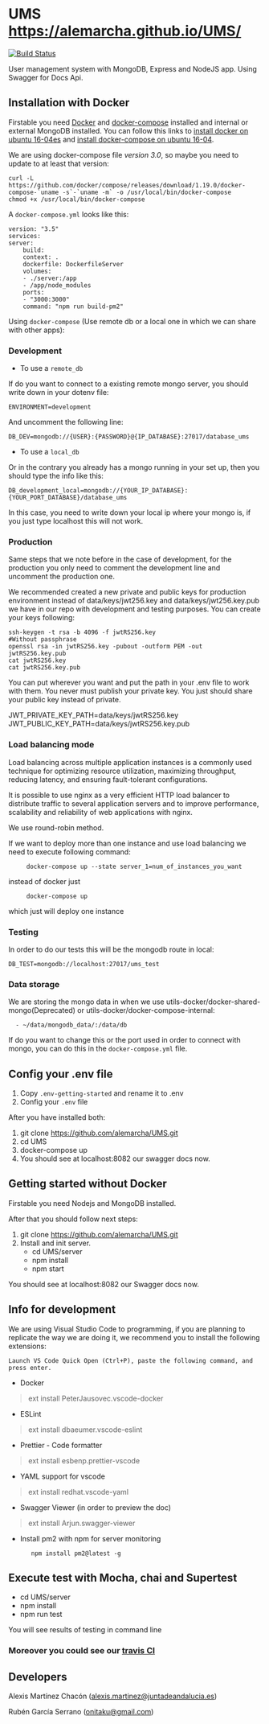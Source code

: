 # UMS https://alemarcha.github.io/UMS/

[![Build Status](https://travis-ci.org/alemarcha/UMS.svg?branch=master)](https://travis-ci.org/alemarcha/UMS)

User management system with MongoDB, Express and NodeJS app. Using Swagger for Docs Api.

## Installation with Docker

Firstable you need [Docker](https://www.docker.com/) and [docker-compose](https://docs.docker.com/compose/install/) installed and internal or external MongoDB installed.
You can follow this links to [install docker on ubuntu 16-04es](https://www.digitalocean.com/community/tutorials/como-instalar-y-usar-docker-en-ubuntu-16-04-es) and [install docker-compose on ubuntu 16-04](https://www.digitalocean.com/community/tutorials/how-to-install-docker-compose-on-ubuntu-16-04).

We are using docker-compose file _version 3.0_, so maybe you need to update to at least that version:

    curl -L https://github.com/docker/compose/releases/download/1.19.0/docker-compose-`uname -s`-`uname -m` -o /usr/local/bin/docker-compose
    chmod +x /usr/local/bin/docker-compose

A `docker-compose.yml` looks like this:

    version: "3.5"
    services:
    server:
        build:
        context: .
        dockerfile: DockerfileServer
        volumes:
        - ./server:/app
        - /app/node_modules
        ports:
        - "3000:3000"
        command: "npm run build-pm2"

Using `docker-compose` (Use remote db or a local one in which we can share with other apps):

### Development

* To use a `remote_db`

If do you want to connect to a existing remote mongo server, you should write down in your dotenv file:

    ENVIRONMENT=development

And uncomment the following line:

    DB_DEV=mongodb://{USER}:{PASSWORD}@{IP_DATABASE}:27017/database_ums

* To use a `local_db`

Or in the contrary you already has a mongo running in your set up, then you should type the info like this:

    DB_development_local=mongodb://{YOUR_IP_DATABASE}:{YOUR_PORT_DATABASE}/database_ums

In this case, you need to write down your local ip where your mongo is, if you just type localhost this will not work.

### Production

Same steps that we note before in the case of development, for the production you only need to comment the development line and uncomment the production one.

We recommended created a new private and public keys for production environment instead of data/keys/jwt256.key and data/keys/jwt256.key.pub we have in our repo with development and testing purposes. You can create your keys following:

    ssh-keygen -t rsa -b 4096 -f jwtRS256.key
    #Without passphrase
    openssl rsa -in jwtRS256.key -pubout -outform PEM -out jwtRS256.key.pub
    cat jwtRS256.key
    cat jwtRS256.key.pub

You can put wherever you want and put the path in your .env file to work with them. You never must publish your private key. You just should share your public key instead of private.

JWT_PRIVATE_KEY_PATH=data/keys/jwtRS256.key
JWT_PUBLIC_KEY_PATH=data/keys/jwtRS256.key.pub

### Load balancing mode

Load balancing across multiple application instances is a commonly used technique for optimizing resource utilization, maximizing throughput, reducing latency, and ensuring fault-tolerant configurations.

It is possible to use nginx as a very efficient HTTP load balancer to distribute traffic to several application servers and to improve performance, scalability and reliability of web applications with nginx.

We use round-robin method.

If we want to deploy more than one instance and use load balancing we need to execute following command:

         docker-compose up --state server_1=num_of_instances_you_want

instead of docker just

         docker-compose up 
which just will deploy one instance

### Testing

In order to do our tests this will be the mongodb route in local:

    DB_TEST=mongodb://localhost:27017/ums_test

### Data storage

We are storing the mongo data in when we use utils-docker/docker-shared-mongo(Deprecated) or utils-docker/docker-compose-internal:

      - ~/data/mongodb_data/:/data/db

If do you want to change this or the port used in order to connect with mongo, you can do this in the `docker-compose.yml` file.

## Config your .env file

1.  Copy `.env-getting-started` and rename it to .env
2.  Config your `.env` file

After you have installed both:

1.  git clone <https://github.com/alemarcha/UMS.git>
2.  cd UMS
3.  docker-compose up
4.  You should see at localhost:8082 our swagger docs now.

## Getting started without Docker

Firstable you need Nodejs and MongoDB installed.

After that you should follow next steps:

1.  git clone <https://github.com/alemarcha/UMS.git>
2.  Install and init server.
    * cd UMS/server
    * npm install
    * npm start

You should see at localhost:8082 our Swagger docs now.

## Info for development

We are using Visual Studio Code to programming, if you are planning to replicate the way we are doing it, we recommend you to install the following extensions:

`Launch VS Code Quick Open (Ctrl+P), paste the following command, and press enter.`

* Docker

> ext install PeterJausovec.vscode-docker

* ESLint

> ext install dbaeumer.vscode-eslint

* Prettier - Code formatter

> ext install esbenp.prettier-vscode

* YAML support for vscode

> ext install redhat.vscode-yaml

* Swagger Viewer (in order to preview the doc)

> ext install Arjun.swagger-viewer

* Install pm2 with npm for server monitoring

         npm install pm2@latest -g

## Execute test with Mocha, chai and Supertest

* cd UMS/server
* npm install
* npm run test

You will see results of testing in command line

### Moreover you could see our [travis CI](https://travis-ci.org/alemarcha/UMS)

## Developers

Alexis Martínez Chacón (alexis.martinez@juntadeandalucia.es)

Rubén García Serrano (onitaku@gmail.com)
